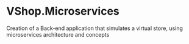 # VShop.Microservices
Creation of a Back-end application that simulates a virtual store, using microservices architecture and concepts
